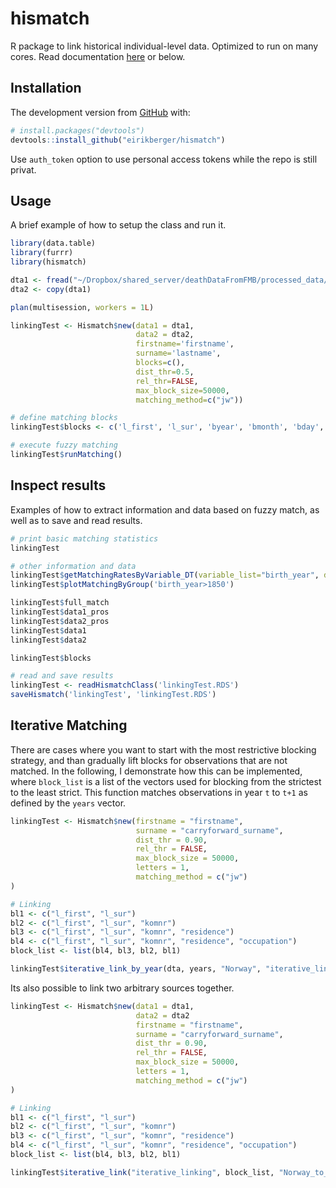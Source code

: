 # hismatch
R package to link historical individual-level data. Optimized to run on many cores. Read documentation [here](https://eirikberger.github.io/hismatch/) or below. 

## Installation

The development version from [GitHub](https://github.com/) with:

``` r
# install.packages("devtools")
devtools::install_github("eirikberger/hismatch")
```

Use `auth_token` option to use personal access tokens while the repo is still privat.

## Usage

A brief example of how to setup the class and run it. 

``` r
library(data.table)
library(furrr)
library(hismatch)

dta1 <- fread("~/Dropbox/shared_server/deathDataFromFMB/processed_data/dar_1928-1945.csv")[1:1000]
dta2 <- copy(dta1)

plan(multisession, workers = 1L)

linkingTest <- Hismatch$new(data1 = dta1,
                            data2 = dta2, 
                            firstname='firstname', 
                            surname='lastname',
                            blocks=c(),
                            dist_thr=0.5, 
                            rel_thr=FALSE, 
                            max_block_size=50000, 
                            matching_method=c("jw"))

# define matching blocks
linkingTest$blocks <- c('l_first', 'l_sur', 'byear', 'bmonth', 'bday', 'male')

# execute fuzzy matching
linkingTest$runMatching()
```

## Inspect results

Examples of how to extract information and data based on fuzzy match, as well as to save and read results. 

``` r
# print basic matching statistics
linkingTest

# other information and data
linkingTest$getMatchingRatesByVariable_DT(variable_list="birth_year", data=linkingTest$data1_pros)
linkingTest$plotMatchingByGroup('birth_year>1850')

linkingTest$full_match
linkingTest$data1_pros
linkingTest$data2_pros
linkingTest$data1
linkingTest$data2

linkingTest$blocks 

# read and save results
linkingTest <- readHismatchClass('linkingTest.RDS')
saveHismatch('linkingTest', 'linkingTest.RDS')
```


## Iterative Matching

There are cases where you want to start with the most restrictive blocking strategy, and than gradually lift blocks for observations that are not matched. In the following, I demonstrate how this can be implemented, where `block_list` is a list of the vectors used for blocking from the strictest to the least strict. This function matches observations in year `t` to `t+1` as defined by the `years` vector.

``` r
linkingTest <- Hismatch$new(firstname = "firstname",
                            surname = "carryforward_surname",
                            dist_thr = 0.90,
                            rel_thr = FALSE,
                            max_block_size = 50000,
                            letters = 1,
                            matching_method = c("jw")
)

# Linking
bl1 <- c("l_first", "l_sur")
bl2 <- c("l_first", "l_sur", "komnr")
bl3 <- c("l_first", "l_sur", "komnr", "residence")
bl4 <- c("l_first", "l_sur", "komnr", "residence", "occupation")
block_list <- list(bl4, bl3, bl2, bl1)

linkingTest$iterative_link_by_year(dta, years, "Norway", "iterative_linking", block_list, 2)
```

Its also possible to link two arbitrary sources together.

``` r
linkingTest <- Hismatch$new(data1 = dta1, 
                            data2 = dta2
                            firstname = "firstname",
                            surname = "carryforward_surname",
                            dist_thr = 0.90,
                            rel_thr = FALSE,
                            max_block_size = 50000,
                            letters = 1,
                            matching_method = c("jw")
)

# Linking
bl1 <- c("l_first", "l_sur")
bl2 <- c("l_first", "l_sur", "komnr")
bl3 <- c("l_first", "l_sur", "komnr", "residence")
bl4 <- c("l_first", "l_sur", "komnr", "residence", "occupation")
block_list <- list(bl4, bl3, bl2, bl1)

linkingTest$iterative_link("iterative_linking", block_list, "Norway_to_random_source", "dataset_1", "dataset_2")
```
